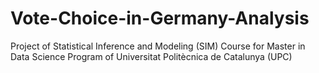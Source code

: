 # Vote-Choice-in-Germany-Analysis
Project of Statistical Inference and Modeling (SIM) Course for Master in Data Science Program of Universitat Politècnica de Catalunya (UPC)

